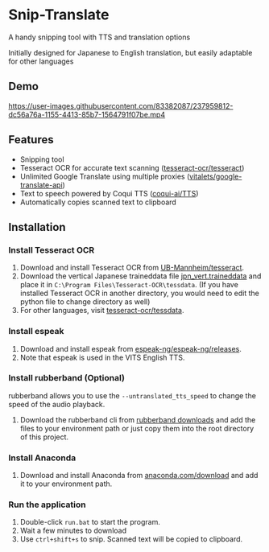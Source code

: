 # Snip-Translate
A handy snipping tool with TTS and translation options

Initially designed for Japanese to English translation, but easily adaptable for other languages

## Demo

https://user-images.githubusercontent.com/83382087/237959812-dc56a76a-1155-4413-85b7-1564791f07be.mp4

## Features

- Snipping tool
- Tesseract OCR for accurate text scanning ([tesseract-ocr/tesseract](https://github.com/tesseract-ocr/tesseract))
- Unlimited Google Translate using multiple proxies ([vitalets/google-translate-api](https://github.com/vitalets/google-translate-api))
- Text to speech powered by Coqui TTS ([coqui-ai/TTS](https://github.com/coqui-ai/TTS))
- Automatically copies scanned text to clipboard

## Installation

### Install Tesseract OCR

1. Download and install Tesseract OCR from [UB-Mannheim/tesseract](https://github.com/UB-Mannheim/tesseract/wiki).
2. Download the vertical Japanese traineddata file [jpn_vert.traineddata](https://github.com/tesseract-ocr/tessdata/raw/main/jpn_vert.traineddata) and place it in `C:\Program Files\Tesseract-OCR\tessdata`. (If you have installed Tesseract OCR in another directory, you would need to edit the python file to change directory as well)
3. For other languages, visit [tesseract-ocr/tessdata](https://github.com/tesseract-ocr/tessdata).

### Install espeak

1. Download and install espeak from [espeak-ng/espeak-ng/releases](https://github.com/espeak-ng/espeak-ng/releases/).
2. Note that espeak is used in the VITS English TTS.

### Install rubberband (Optional)

rubberband allows you to use the `--untranslated_tts_speed` to change the speed of the audio playback.

1. Download the rubberband cli from [rubberband downloads](https://breakfastquay.com/rubberband/index.html) and add the files to your environment path or just copy them into the root directory of this project.

### Install Anaconda

1. Download and install Anaconda from [anaconda.com/download](https://www.anaconda.com/download/) and add it to your environment path.

### Run the application

1. Double-click `run.bat` to start the program. 
2. Wait a few minutes to download
3. Use `ctrl+shift+s` to snip. Scanned text will be copied to clipboard.

